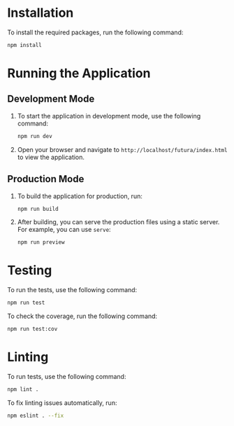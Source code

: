 # Installation

To install the required packages, run the following command:

```bash
npm install
```

# Running the Application

## Development Mode

1. To start the application in development mode, use the following command:

    ```bash
    npm run dev
    ```

2. Open your browser and navigate to `http://localhost/futura/index.html` to view the application.

## Production Mode

1. To build the application for production, run:

    ```bash
    npm run build
    ```

2. After building, you can serve the production files using a static server. For example, you can use `serve`:

    ```bash
    npm run preview
    ```

# Testing

To run the tests, use the following command:

```bash
npm run test
```

To check the coverage, run the following command:

```bash
npm run test:cov
```

# Linting

To run tests, use the following command:

```bash
npm lint .
```

To fix linting issues automatically, run:

```bash
npm eslint . --fix
```
